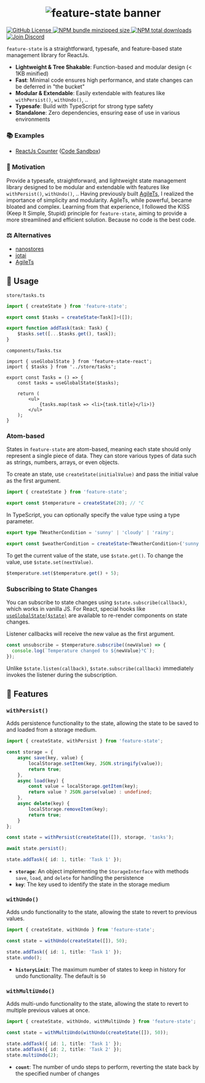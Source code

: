 <h1 align="center">
    <img src="https://raw.githubusercontent.com/builder-group/monorepo/develop/packages/feature-state/.github/banner.svg" alt="feature-state banner">
</h1>

<p align="left">
    <a href="https://github.com/builder-group/monorepo/blob/develop/LICENSE">
        <img src="https://img.shields.io/github/license/builder-group/monorepo.svg?label=license&style=flat&colorA=293140&colorB=F0E81A" alt="GitHub License"/>
    </a>
    <a href="https://www.npmjs.com/package/feature-state">
        <img src="https://img.shields.io/bundlephobia/minzip/feature-state.svg?label=minzipped%20size&style=flat&colorA=293140&colorB=F0E81A" alt="NPM bundle minzipped size"/>
    </a>
    <a href="https://www.npmjs.com/package/feature-state">
        <img src="https://img.shields.io/npm/dt/featuer-state.svg?label=downloads&style=flat&colorA=293140&colorB=F0E81A" alt="NPM total downloads"/>
    </a>
    <a href="https://dyn.art/s/discord/?source=builder-group-readme">
        <img src="https://img.shields.io/discord/795291052897992724.svg?label=&logo=discord&logoColor=000000&color=293140&labelColor=F0E81A" alt="Join Discord"/>
    </a>
</p>

`feature-state` is a straightforward, typesafe, and feature-based state management library for ReactJs.

- **Lightweight & Tree Shakable**: Function-based and modular design (< 1KB minified)
- **Fast**: Minimal code ensures high performance, and state changes can be deferred in "the bucket"
- **Modular & Extendable**: Easily extendable with features like `withPersist()`, `withUndo()`, ..
- **Typesafe**: Build with TypeScript for strong type safety
- **Standalone**: Zero dependencies, ensuring ease of use in various environments

### 📚 Examples

- [ReactJs Counter](https://github.com/builder-group/monorepo/tree/develop/examples/feature-state/react/counter) ([Code Sandbox](https://codesandbox.io/p/sandbox/counter-k74k9k))

### 🌟 Motivation

Provide a typesafe, straightforward, and lightweight state management library designed to be modular and extendable with features like `withPersist()`, `withUndo()`, .. Having previously built [AgileTs](https://agile-ts.org/), I realized the importance of simplicity and modularity. AgileTs, while powerful, became bloated and complex. Learning from that experience, I followed the KISS (Keep It Simple, Stupid) principle for `feature-state`, aiming to provide a more streamlined and efficient solution. Because no code is the best code.

### ⚖️ Alternatives
- [nanostores](https://github.com/nanostores/nanostores)
- [jotai](https://github.com/pmndrs/jotai)
- [AgileTs](https://github.com/agile-ts/agile)

## 📖 Usage

`store/tasks.ts`
```ts
import { createState } from 'feature-state';

export const $tasks = createState<Task[]>([]);

export function addTask(task: Task) {
    $tasks.set([...$tasks.get(), task]);
}
```

`components/Tasks.tsx`
```tsx
import { useGlobalState } from 'feature-state-react';
import { $tasks } from '../store/tasks';

export const Tasks = () => {
    const tasks = useGlobalState($tasks);

    return (
        <ul>
            {tasks.map(task => <li>{task.title}</li>)}
        </ul>
    );
}
```

### Atom-based

States in `feature-state` are atom-based, meaning each state should only represent a single piece of data. They can store various types of data such as strings, numbers, arrays, or even objects.

To create an state, use `createState(initialValue)` and pass the initial value as the first argument.

```ts
import { createState } from 'feature-state';

export const $temperature = createState(20); // °C
```

In TypeScript, you can optionally specify the value type using a type parameter.

```ts
export type TWeatherCondition = 'sunny' | 'cloudy' | 'rainy';

export const $weatherCondition = createState<TWeatherCondition>('sunny');
```

To get the current value of the state, use `$state.get()`. To change the value, use `$state.set(nextValue)`.

```ts
$temperature.set($temperature.get() + 5);
```

### Subscribing to State Changes

You can subscribe to state changes using `$state.subscribe(callback)`, which works in vanilla JS. For React, special hooks like [`useGlobalState($state)`](https://github.com/builder-group/monorepo/tree/develop/packages/feature-state-react) are available to re-render components on state changes.

Listener callbacks will receive the new value as the first argument.

```ts
const unsubscribe = $temperature.subscribe((newValue) => {
  console.log(`Temperature changed to ${newValue}°C`);
});
```

Unlike `$state.listen(callback)`, `$state.subscribe(callback)` immediately invokes the listener during the subscription. 

## 📙 Features

### `withPersist()`

Adds persistence functionality to the state, allowing the state to be saved to and loaded from a storage medium.

```ts
import { createState, withPersist } from 'feature-state';

const storage = {
    async save(key, value) {
        localStorage.setItem(key, JSON.stringify(value));
        return true;
    },
    async load(key) {
        const value = localStorage.getItem(key);
        return value ? JSON.parse(value) : undefined;
    },
    async delete(key) {
        localStorage.removeItem(key);
        return true;
    }
};

const state = withPersist(createState([]), storage, 'tasks');

await state.persist();

state.addTask({ id: 1, title: 'Task 1' });
```

- **`storage`**: An object implementing the `StorageInterface` with methods `save`, `load`, and `delete` for handling the persistence
- **`key`**: The key used to identify the state in the storage medium

### `withUndo()`

Adds undo functionality to the state, allowing the state to revert to previous values.

```ts
import { createState, withUndo } from 'feature-state';

const state = withUndo(createState([]), 50);

state.addTask({ id: 1, title: 'Task 1' });
state.undo();
```

- **`historyLimit`**: The maximum number of states to keep in history for undo functionality. The default is `50`

### `withMultiUndo()`

Adds multi-undo functionality to the state, allowing the state to revert to multiple previous values at once.

```ts
import { createState, withUndo, withMultiUndo } from 'feature-state';

const state = withMultiUndo(withUndo(createState([]), 50));

state.addTask({ id: 1, title: 'Task 1' });
state.addTask({ id: 2, title: 'Task 2' });
state.multiUndo(2);
```

- **`count`**: The number of undo steps to perform, reverting the state back by the specified number of changes